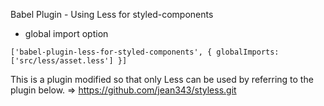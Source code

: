 Babel Plugin - Using Less for styled-components

- global import option
```
['babel-plugin-less-for-styled-components', { globalImports: ['src/less/asset.less'] }]
```

This is a plugin modified so that only Less can be used by referring to the plugin below.
=> https://github.com/jean343/styless.git